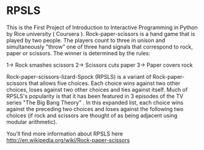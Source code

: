 # RPSLS

This is the First Project of Introduction to Interactive Programming in Python by Rice university ( Coursera ).
Rock-paper-scissors is a hand game that is played by two people. The players count to three in unison and simultaneously "throw” one of three hand signals that correspond to rock, paper or scissors. The winner is determined by the rules:

1-> Rock smashes scissors
2-> Scissors cuts paper
3-> Paper covers rock

Rock-paper-scissors-lizard-Spock (RPSLS) is a variant of Rock-paper-scissors that allows five choices. Each choice wins against two other choices, loses against two other choices and ties against itself. Much of RPSLS's popularity is that it has been featured in 3 episodes of the TV series "The Big Bang Theory" . 
In this expanded list, each choice wins against the preceding two choices and loses against the following two choices (if rock and scissors are thought of as being adjacent using modular arithmetic).

You'll find more information about RPSLS here http://en.wikipedia.org/wiki/Rock-paper-scissors

